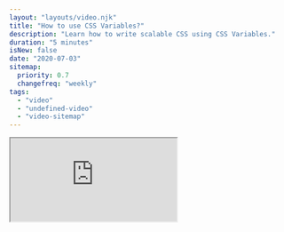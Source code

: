```yaml
---
layout: "layouts/video.njk"
title: "How to use CSS Variables?"
description: "Learn how to write scalable CSS using CSS Variables."
duration: "5 minutes"
isNew: false
date: "2020-07-03"
sitemap:
  priority: 0.7
  changefreq: "weekly"
tags:
  - "video"
  - "undefined-video"
  - "video-sitemap"
---
```


<iframe class="w-full aspect-video mb-5" src="https://www.youtube.com/embed/lgaxU7CRmxU" title="How to use CSS Variables?"></iframe>
